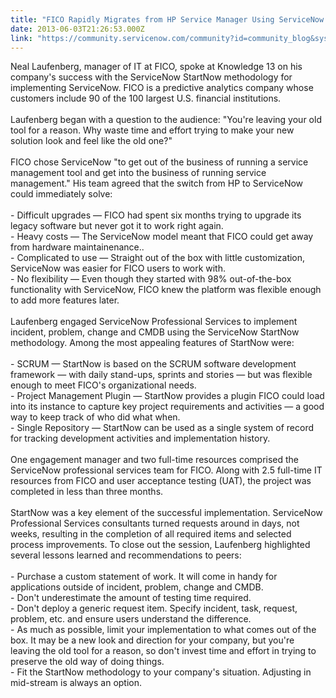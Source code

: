 ```yaml
---
title: "FICO Rapidly Migrates from HP Service Manager Using ServiceNow StartNow Methodology"
date: 2013-06-03T21:26:53.000Z
link: "https://community.servicenow.com/community?id=community_blog&sys_id=4ebcea25dbd0dbc01dcaf3231f9619b8"
---
```

<p>Neal Laufenberg, manager of IT at FICO, spoke at Knowledge 13 on his company's success with the ServiceNow StartNow methodology for implementing ServiceNow. FICO is a predictive analytics company whose customers include 90 of the 100 largest U.S. financial institutions.<br /><br />Laufenberg began with a question to the audience: "You're leaving your old tool for a reason. Why waste time and effort trying to make your new solution look and feel like the old one?" <br /><br />FICO chose ServiceNow "to get out of the business of running a service management tool and get into the business of running service management." His team agreed that the switch from HP to ServiceNow could immediately solve:<br /><br />- Difficult upgrades — FICO had spent six months trying to upgrade its legacy software but never got it to work right again. <br />- Heavy costs — The ServiceNow model meant that FICO could get away from hardware maintainenance..<br />- Complicated to use — Straight out of the box with little customization, ServiceNow was easier for FICO users to work with.<br />- No flexibility — Even though they started with 98% out-of-the-box functionality with ServiceNow, FICO knew the platform was flexible enough to add more features later.<br /><br />Laufenberg engaged ServiceNow Professional Services to implement incident, problem, change and CMDB using the ServiceNow StartNow methodology. Among the most appealing features of StartNow were:<br /><br />- SCRUM — StartNow is based on the SCRUM software development framework — with daily stand-ups, sprints and stories — but was flexible enough to meet FICO's organizational needs.<br />- Project Management Plugin — StartNow provides a plugin FICO could load into its instance to capture key project requirements and activities — a good way to keep track of who did what when.<br />- Single Repository — StartNow can be used as a single system of record for tracking development activities and implementation history.<br /><br />One engagement manager and two full-time resources comprised the ServiceNow professional services team for FICO. Along with 2.5 full-time IT resources from FICO and user acceptance testing (UAT), the project was completed in less than three months. <br /><br />StartNow was a key element of the successful implementation. ServiceNow Professional Services consultants turned requests around in days, not weeks, resulting in the completion of all required items and selected process improvements. To close out the session, Laufenberg highlighted several lessons learned and recommendations to peers:<br /><br />- Purchase a custom statement of work. It will come in handy for applications outside of incident, problem, change and CMDB.<br />- Don't underestimate the amount of testing time required.<br />- Don't deploy a generic request item. Specify incident, task, request, problem, etc. and ensure users understand the difference.<br />- As much as possible, limit your implementation to what comes out of the box. It may be a new look and direction for your company, but you're leaving the old tool for a reason, so don't invest time and effort in trying to preserve the old way of doing things.<br />- Fit the StartNow methodology to your company's situation. Adjusting in mid-stream is always an option.</p>